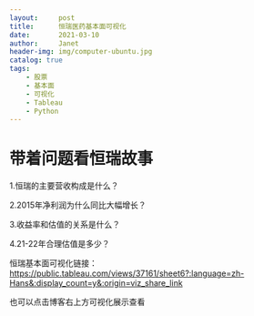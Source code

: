 ```yaml
---
layout:     post
title:      恒瑞医药基本面可视化
date:       2021-03-10
author:     Janet
header-img: img/computer-ubuntu.jpg
catalog: true
tags:
    - 股票
    - 基本面
    - 可视化
    - Tableau
    - Python
---
```



# 带着问题看恒瑞故事

1.恒瑞的主要营收构成是什么？

2.2015年净利润为什么同比大幅增长？

3.收益率和估值的关系是什么？

4.21-22年合理估值是多少？

恒瑞基本面可视化链接：
https://public.tableau.com/views/37161/sheet6?:language=zh-Hans&:display_count=y&:origin=viz_share_link

也可以点击博客右上方可视化展示查看











